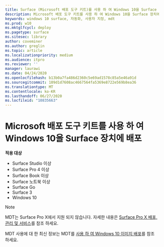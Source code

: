 ```yaml
---
title: Surface (Microsoft 배포 도구 키트)를 사용 하 여 Windows 10을 Surface devices에 배포
description: Microsoft 배포 도구 키트를 사용 하 여 Windows 10을 Surface 장치에 배포 하는 방법에 대 한 권장 절차를 안내 합니다.
keywords: windows 10 surface, 자동화, 사용자 지정, mdt
ms.prod: w10
ms.mktglfcycl: deploy
ms.pagetype: surface
ms.sitesec: library
author: coveminer
ms.author: greglin
ms.topic: article
ms.localizationpriority: medium
ms.audience: itpro
ms.reviewer: ''
manager: laurawi
ms.date: 04/24/2020
ms.openlocfilehash: b13b0a7fa486d2360c5e69ad1578c85a5e46a91d
ms.sourcegitcommit: 109d1d7608ac4667564fa5369e8722e569b8ea36
ms.translationtype: MT
ms.contentlocale: ko-KR
ms.lasthandoff: 06/27/2020
ms.locfileid: "10835663"
---
```

# Microsoft 배포 도구 키트를 사용 하 여 Windows 10을 Surface 장치에 배포

**적용 대상**

- Surface Studio 이상
- Surface Pro 4 이상
- Surface Book 이상
- Surface 노트북 이상
- Surface Go
- Surface 3
- Windows 10

> [!NOTE]
> MDT는 Surface Pro X에서 지원 되지 않습니다. 자세한 내용은 [Surface Pro X 배포, 관리 및 서비스](surface-pro-arm-app-management.md)를 참조 하세요.

MDT 사용에 대 한 최신 정보는 MDT를 [사용 하 여 Windows 10 이미지 배포](https://docs.microsoft.com/windows/deployment/deploy-windows-mdt/deploy-a-windows-10-image-using-mdt)를 참조 하세요.

